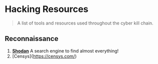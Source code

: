 # Hacking Resources
> A list of tools and resources used throughout the cyber kill chain.

## Reconnaissance 
1. [**Shodan**](https://www.shodan.io)
   A search engine to find almost everything!
2. [Censys]{https://censys.com/)
